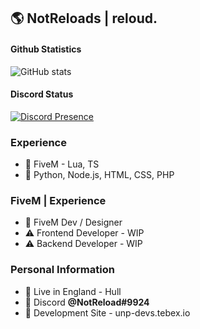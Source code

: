 ## 🌎 NotReloads | reloud.

#### Github Statistics
![GitHub stats](https://github-readme-stats.vercel.app/api?username=NotReloads&show_icons=true&theme=omni&include_all_commits=true&locale=nl&count_private=true)
<br>
#### Discord Status
[![Discord Presence](https://lanyard.cnrad.dev/api/754450830727315516?theme=dark)](https://discord.com/users/754450830727315516)
<br>

### Experience
- 📝 FiveM - Lua, TS
- 📝 Python, Node.js, HTML, CSS, PHP

### FiveM | Experience
- 📝 FiveM Dev / Designer
- ⚠️ Frontend Developer - WIP
- ⚠️ Backend Developer - WIP


### Personal Information
- 🏡 Live in England - Hull
- 👀 Discord **@NotReload#9924**
- 🔧 Development Site - unp-devs.tebex.io
